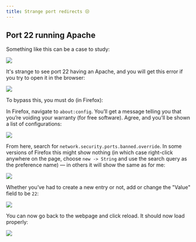 ```yaml
---
title: Strange port redirects 😒
---
```

## Port 22 running Apache

Something like this can be a case to study:

![](Pasted%20image%2020240521161748.png)

It's strange to see port 22 having an Apache, and you will get this error if you try to open it in the browser:

![](Pasted%20image%2020240521161857.png)

To bypass this, you must do (in Firefox):

In Firefox, navigate to `about:config`. You’ll get a message telling you that you’re voiding your warranty (for free software). Agree, and you’ll be shown a list of configurations:

![](Pasted%20image%2020240521163305.png)

From here, search for `network.security.ports.banned.override`. In some versions of Firefox this might show nothing (in which case right-click anywhere on the page, choose `new -> String` and use the search query as the preference name) — in others it will show the same as for me:

![](Pasted%20image%2020240521163317.png)

Whether you’ve had to create a new entry or not, add or change the "Value" field to be `22`:

![](Pasted%20image%2020240521163330.png)

You can now go back to the webpage and click reload. It should now load properly:

![](Pasted%20image%2020240521163340.png)
